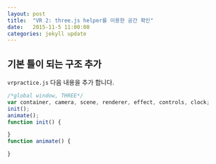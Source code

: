 ```yaml
---
layout: post
title:  "VR 2: three.js helper를 이용한 공간 확인"
date:   2015-11-5 11:00:00
categories: jekyll update
---
```


## 기본 틀이 되는 구조 추가

`vrpractice.js` 다음 내용을 추가 합니다.

```javascript
/*global window, THREE*/
var container, camera, scene, renderer, effect, controls, clock;
init();
animate();
function init() {

}
function animate() {

}
```
